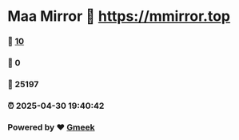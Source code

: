 # Maa Mirror :link: https://mmirror.top 
### :page_facing_up: [10](https://mmirror.top/tag.html) 
### :speech_balloon: 0 
### :hibiscus: 25197 
### :alarm_clock: 2025-04-30 19:40:42 
### Powered by :heart: [Gmeek](https://github.com/Meekdai/Gmeek)
